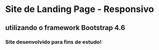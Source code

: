 # Site de Landing Page - Responsivo

## utilizando o framework Bootstrap 4.6

### Site desenvolvido para fins de estudo!
